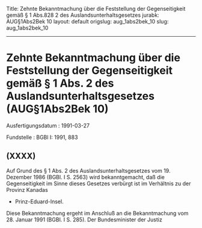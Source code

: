 Title: Zehnte Bekanntmachung über die Feststellung der Gegenseitigkeit gemäß § 1 Abs.828
  2 des Auslandsunterhaltsgesetzes
jurabk: AUG§1Abs2Bek 10
layout: default
origslug: aug_1abs2bek_10
slug: aug_1abs2bek_10

---

# Zehnte Bekanntmachung über die Feststellung der Gegenseitigkeit gemäß § 1 Abs. 2 des Auslandsunterhaltsgesetzes (AUG§1Abs2Bek 10)

Ausfertigungsdatum
:   1991-03-27

Fundstelle
:   BGBl I: 1991, 883



## (XXXX)

Auf Grund des § 1 Abs. 2 des Auslandsunterhaltsgesetzes vom 19.
Dezember 1986 (BGBl. I S. 2563) wird bekanntgemacht, daß die
Gegenseitigkeit im Sinne dieses Gesetzes verbürgt ist im Verhältnis zu
der Provinz Kanadas

*   Prinz-Eduard-Insel.



Diese Bekanntmachung ergeht im Anschluß an die Bekanntmachung vom 28.
Januar 1991 (BGBl. I S. 285).
Der Bundesminister der Justiz

